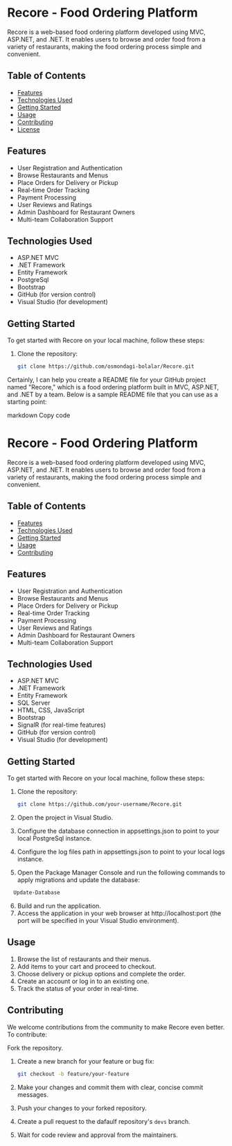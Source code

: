 # Recore - Food Ordering Platform

Recore is a web-based food ordering platform developed using MVC, ASP.NET, and .NET. It enables users to browse and order food from a variety of restaurants, making the food ordering process simple and convenient.

## Table of Contents

- [Features](#features)
- [Technologies Used](#technologies-used)
- [Getting Started](#getting-started)
- [Usage](#usage)
- [Contributing](#contributing)
- [License](#license)

## Features

- User Registration and Authentication
- Browse Restaurants and Menus
- Place Orders for Delivery or Pickup
- Real-time Order Tracking
- Payment Processing
- User Reviews and Ratings
- Admin Dashboard for Restaurant Owners
- Multi-team Collaboration Support

## Technologies Used

- ASP.NET MVC
- .NET Framework
- Entity Framework
- PostgreSql
- Bootstrap
- GitHub (for version control)
- Visual Studio (for development)

## Getting Started

To get started with Recore on your local machine, follow these steps:

1. Clone the repository:

   ```bash
   git clone https://github.com/osmondagi-bolalar/Recore.git
   

Certainly, I can help you create a README file for your GitHub project named "Recore," which is a food ordering platform built in MVC, ASP.NET, and .NET by a team. Below is a sample README file that you can use as a starting point:

markdown
Copy code
# Recore - Food Ordering Platform

Recore is a web-based food ordering platform developed using MVC, ASP.NET, and .NET. It enables users to browse and order food from a variety of restaurants, making the food ordering process simple and convenient.

## Table of Contents

- [Features](#features)
- [Technologies Used](#technologies-used)
- [Getting Started](#getting-started)
- [Usage](#usage)
- [Contributing](#contributing)

## Features

- User Registration and Authentication
- Browse Restaurants and Menus
- Place Orders for Delivery or Pickup
- Real-time Order Tracking
- Payment Processing
- User Reviews and Ratings
- Admin Dashboard for Restaurant Owners
- Multi-team Collaboration Support

## Technologies Used

- ASP.NET MVC
- .NET Framework
- Entity Framework
- SQL Server
- HTML, CSS, JavaScript
- Bootstrap
- SignalR (for real-time features)
- GitHub (for version control)
- Visual Studio (for development)

## Getting Started

To get started with Recore on your local machine, follow these steps:

1. Clone the repository:

   ```bash
   git clone https://github.com/your-username/Recore.git

2. Open the project in Visual Studio.
3. Configure the database connection in appsettings.json to point to your local PostgreSql instance.
4. Configure the log files path in appsettings.json to point to your local logs instance.
5. Open the Package Manager Console and run the following commands to apply migrations and update the database:
  ```bash
    Update-Database
  ```
6. Build and run the application.
7. Access the application in your web browser at http://localhost:port (the port will be specified in your Visual Studio environment).


## Usage

1. Browse the list of restaurants and their menus.
2. Add items to your cart and proceed to checkout.
3. Choose delivery or pickup options and complete the order.
4. Create an account or log in to an existing one.
5. Track the status of your order in real-time.

## Contributing

We welcome contributions from the community to make Recore even better. To contribute:

Fork the repository.
1. Create a new branch for your feature or bug fix:

    ```bash
    git checkout -b feature/your-feature
2. Make your changes and commit them with clear, concise commit messages.
3. Push your changes to your forked repository.
4. Create a pull request to the dafaulf repository's `devs` branch.
5. Wait for code review and approval from the maintainers.
